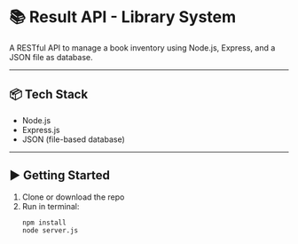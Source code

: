 # 📚 Result API - Library System

A RESTful API to manage a book inventory using Node.js, Express, and a JSON file as database.

---

## 📦 Tech Stack
- Node.js
- Express.js
- JSON (file-based database)

---

## ▶️ Getting Started

1. Clone or download the repo
2. Run in terminal:
   ```bash
   npm install
   node server.js
